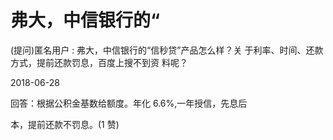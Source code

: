 # 弗大，中信银行的“

(提问)匿名用户 : 弗大，中信银行的“信秒贷”产品怎么样？关 于利率、时间、还款方式，提前还款罚息，百度上搜不到资 料呢？

2018-06-28

回答：根据公积金基数给额度。年化 6.6%,一年授信，先息后

本，提前还款不罚息。(1 赞)